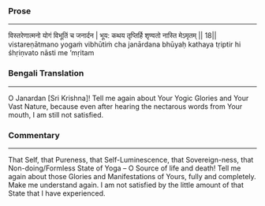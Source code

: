 ### Prose 
 --- 
विस्तरेणात्मनो योगं विभूतिं च जनार्दन |
भूय: कथय तृप्तिर्हि शृण्वतो नास्ति मेऽमृतम् || 18||
vistareṇātmano yogaṁ vibhūtiṁ cha janārdana
bhūyaḥ kathaya tṛiptir hi śhṛiṇvato nāsti me ’mṛitam

### Bengali Translation 
 --- 
O Janardan [Sri Krishna]! Tell me again about Your Yogic Glories and Your Vast Nature, because even after hearing the nectarous words from Your mouth, I am still not satisfied.

### Commentary 
 --- 
That Self, that Pureness, that Self-Luminescence, that Sovereign-ness, that Non-doing/Formless State of Yoga – O Source of life and death! Tell me again about those Glories and Manifestations of Yours, fully and completely. Make me understand again. I am not satisfied by the little amount of that State that I have experienced.